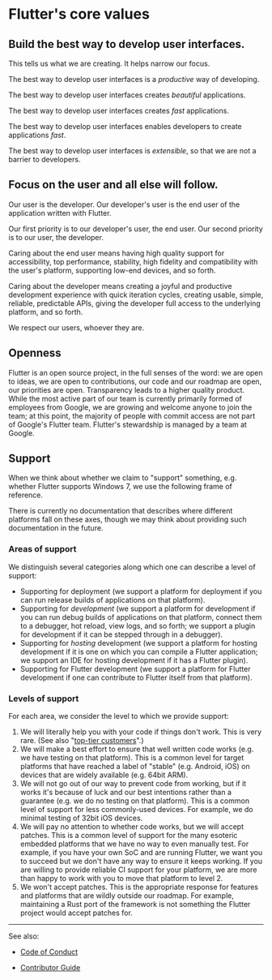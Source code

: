 # Flutter's core values

## Build the best way to develop user interfaces.

This tells us what we are creating. It helps narrow our focus.

The best way to develop user interfaces is a _productive_ way of developing.

The best way to develop user interfaces creates _beautiful_ applications.

The best way to develop user interfaces creates _fast_ applications.

The best way to develop user interfaces enables developers to create applications _fast_.

The best way to develop user interfaces is _extensible_, so that we are not a barrier to developers.


## Focus on the user and all else will follow.

Our user is the developer. Our developer's user is the end user of the application written with Flutter.

Our first priority is to our developer's user, the end user. Our second priority is to our user, the developer.

Caring about the end user means having high quality support for accessibility, top performance, stability, high fidelity and compatibility with the user's platform, supporting low-end devices, and so forth.

Caring about the developer means creating a joyful and productive development experience with quick iteration cycles, creating usable, simple, reliable, predictable APIs, giving the developer full access to the underlying platform, and so forth.

We respect our users, whoever they are.

## Openness

Flutter is an open source project, in the full senses of the word: we are open to ideas, we are open to contributions, our code and our roadmap are open, our priorities are open. Transparency leads to a higher quality product. While the most active part of our team is currently primarily formed of employees from Google, we are growing and welcome anyone to join the team; at this point, the majority of people with commit access are not part of Google's Flutter team. Flutter's stewardship is managed by a team at Google.

## Support

When we think about whether we claim to "support" something, e.g. whether Flutter supports Windows 7, we use the following frame of reference.

There is currently no documentation that describes where different platforms fall on these axes, though we may think about providing such documentation in the future.

### Areas of support

We distinguish several categories along which one can describe a level of support:

* Supporting for deployment (we support a platform for deployment if you can run release builds of applications on that platform).
* Supporting for _development_ (we support a platform for development if you can run debug builds of applications on that platform, connect them to a debugger, hot reload, view logs, and so forth; we support a plugin for development if it can be stepped through in a debugger).
* Supporting for _hosting_ development (we support a platform for hosting development if it is one on which you can compile a Flutter application; we support an IDE for hosting development if it has a Flutter plugin).
* Supporting for Flutter development (we support a platform for Flutter development if one can contribute to Flutter itself from that platform).

### Levels of support

For each area, we consider the level to which we provide support:

1. We will literally help you with your code if things don't work. This is very rare. (See also "[top-tier customers](https://github.com/flutter/flutter/wiki/Issue-hygiene#customers)".)
2. We will make a best effort to ensure that well written code works (e.g. we have testing on that platform). This is a common level for target platforms that have reached a label of "stable" (e.g. Android, iOS) on devices that are widely available (e.g. 64bit ARM).
3. We will not go out of our way to prevent code from working, but if it works it's because of luck and our best intentions rather than a guarantee (e.g. we do no testing on that platform). This is a common level of support for less commonly-used devices. For example, we do minimal testing of 32bit iOS devices.
4. We will pay no attention to whether code works, but we will accept patches. This is a common level of support for the many esoteric embedded platforms that we have no way to even manually test. For example, if you have your own SoC and are running Flutter, we want you to succeed but we don't have any way to ensure it keeps working. If you are willing to provide reliable CI support for your platform, we are more than happy to work with you to move that platform to level 2.
5. We won't accept patches. This is the appropriate response for features and platforms that are wildly outside our roadmap. For example, maintaining a Rust port of the framework is not something the Flutter project would accept patches for.


***

See also: 

- [Code of Conduct](https://github.com/flutter/flutter/blob/master/CODE_OF_CONDUCT.md)

- [Contributor Guide](https://github.com/flutter/flutter/blob/master/CONTRIBUTING.md)
